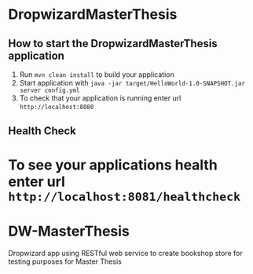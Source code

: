 # DropwizardMasterThesis

How to start the DropwizardMasterThesis application
---

1. Run `mvn clean install` to build your application
1. Start application with `java -jar target/HelloWorld-1.0-SNAPSHOT.jar server config.yml`
1. To check that your application is running enter url `http://localhost:8080`

Health Check
---

To see your applications health enter url `http://localhost:8081/healthcheck`
=======
# DW-MasterThesis
  Dropwizard app using RESTful web service to create bookshop store for testing purposes for Master Thesis

